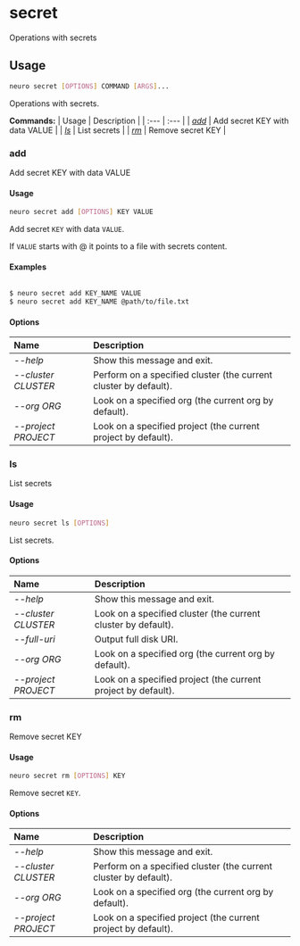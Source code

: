 # secret

Operations with secrets

## Usage

```bash
neuro secret [OPTIONS] COMMAND [ARGS]...
```

Operations with secrets.

**Commands:**
| Usage | Description |
| :--- | :--- |
| [_add_](secret.md#add) | Add secret KEY with data VALUE |
| [_ls_](secret.md#ls) | List secrets |
| [_rm_](secret.md#rm) | Remove secret KEY |


### add

Add secret KEY with data VALUE


#### Usage

```bash
neuro secret add [OPTIONS] KEY VALUE
```

Add secret `KEY` with data `VALUE`.

If `VALUE` starts with @ it points to a
file with secrets content.

#### Examples

```bash

$ neuro secret add KEY_NAME VALUE
$ neuro secret add KEY_NAME @path/to/file.txt
```

#### Options

| Name | Description |
| :--- | :--- |
| _--help_ | Show this message and exit. |
| _--cluster CLUSTER_ | Perform on a specified cluster \(the current cluster by default\). |
| _--org ORG_ | Look on a specified org \(the current org by default\). |
| _--project PROJECT_ | Look on a specified project \(the current project by default\). |



### ls

List secrets


#### Usage

```bash
neuro secret ls [OPTIONS]
```

List secrets.

#### Options

| Name | Description |
| :--- | :--- |
| _--help_ | Show this message and exit. |
| _--cluster CLUSTER_ | Look on a specified cluster \(the current cluster by default\). |
| _--full-uri_ | Output full disk URI. |
| _--org ORG_ | Look on a specified org \(the current org by default\). |
| _--project PROJECT_ | Look on a specified project \(the current project by default\). |



### rm

Remove secret KEY


#### Usage

```bash
neuro secret rm [OPTIONS] KEY
```

Remove secret `KEY`.

#### Options

| Name | Description |
| :--- | :--- |
| _--help_ | Show this message and exit. |
| _--cluster CLUSTER_ | Perform on a specified cluster \(the current cluster by default\). |
| _--org ORG_ | Look on a specified org \(the current org by default\). |
| _--project PROJECT_ | Look on a specified project \(the current project by default\). |


